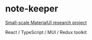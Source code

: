 # note-keeper

[Small-scale MaterialUI research project](https://darnelo-inc.github.io/note-keeper/)

React / 
TypeScript / 
MUI / 
Redux toolkit
